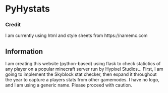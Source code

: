 <h1> PyHystats </h1>
<h3> Credit </h3>
<p> I am currently using html and style sheets from https://namemc.com </p>
<h2> Information </h2>
<p> I am creating this website (python-based) using flask to check statictics of any player on a popular minecraft server run by Hypixel Studios... First, I am going to implement the Skyblock stat checker, then expand it throughout the year to capture a players stats from other gamemodes. I have no logo, and I am using a generic name. Please proceed with caution. </p>
